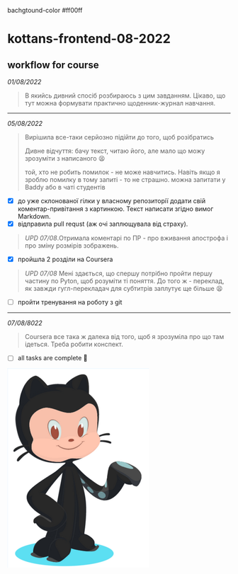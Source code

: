 bachgtound-color #ff00ff
# kottans-frontend-08-2022

workflow for course
---------------------------
_01/08/2022_
> В якийсь дивний спосіб розбираюсь з цим завданням. Цікаво, що тут можна формувати практично щоденник-журнал навчання. 
---------------------------
_05/08/2022_
> Вирішила все-таки серйозно підійти до того, щоб розібратись
>
> Дивне відчуття: бачу текст, читаю його, але мало що можу зрозуміти з написаного 	:tired_face:
>
> той, хто не робить помилок - не може навчитись. Навіть якщо я зроблю помилку в тому запиті - то не страшно. можна запитати у Baddy або в чаті студентів

- [x] до уже склонованої гілки у власному репозиторії додати свій коментар-привітання з картинкою. Текст написати згідно вимог Mаrkdown. 
- [x] відправила pull requst (аж очі заплющувала від страху). 
> *UPD 07/08*.Отримала коментарі по ПР - про вживання апострофа і про зміну розмірів зображень. 
- [x] пройшла 2 розділи на Coursera 
>  *UPD 07/08* Мені здається, що спершу потрібно пройти першу частину по Pyton, щоб розуміти ті поняття. До того ж - переклад, як завжди гугл-перекладач для субтитрів заплутує ще більше :tired_face:
- [ ] пройти тренування на роботу з git 
---------------------------
_07/08/8022_
> Coursera все така ж далека від того, щоб я зрозуміла про що там ідеться. Треба робити конспект. 


- [ ] all tasks are complete :tada:

![зображення котика](./img/image-rendered.png)
